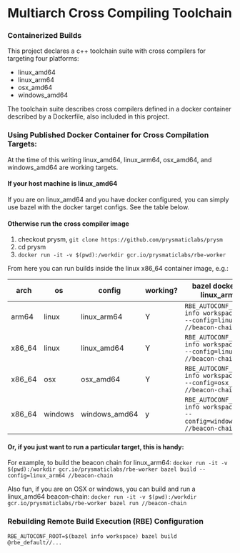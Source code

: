# Multiarch Cross Compiling Toolchain

### Containerized Builds
This project declares a c++ toolchain suite with cross compilers for targeting four platforms:
* linux_amd64
* linux_arm64
* osx_amd64
* windows_amd64

The toolchain suite describes cross compilers defined in a docker container described by a Dockerfile, also included in this project.

### Using Published Docker Container for Cross Compilation Targets:
At the time of this writing linux_amd64, linux_arm64, osx_amd64, and windows_amd64 are working targets.

#### If your host machine is linux_amd64
If you are on linux_amd64 and you have docker configured, you can simply use bazel with the docker target configs.  See the table below.

#### Otherwise run the cross compiler image

1. checkout prysm, `git clone https://github.com/prysmaticlabs/prysm`
2. cd prysm
3. `docker run -it -v $(pwd):/workdir gcr.io/prysmaticlabs/rbe-worker` 

From here you can run builds inside the linux x86_64 container image, e.g.:

|    arch |   os    |    config     | working? | bazel docker config (for linux_arm64 hosts) |
|---------|---------|---------------|----------|---------------|
| arm64   | linux   | linux_arm64   |  Y       | `RBE_AUTOCONF_ROOT=$(bazel info workspace) bazel build --config=linux_arm64_docker //beacon-chain`   |
| x86_64  | linux   | linux_amd64   |  Y       | `RBE_AUTOCONF_ROOT=$(bazel info workspace) bazel build --config=linux_amd64_docker //beacon-chain`   |
| x86_64  | osx     | osx_amd64     |  Y       | `RBE_AUTOCONF_ROOT=$(bazel info workspace) bazel build --config=osx_amd64_docker //beacon-chain`     |
| x86_64  | windows | windows_amd64 |  y       | `RBE_AUTOCONF_ROOT=$(bazel info workspace) bazel build --config=windows_amd64_docker //beacon-chain` |


#### Or, if you just want to run a particular target, this is handy:
For example, to build the beacon chain for linux_arm64: 
`docker run -it -v $(pwd):/workdir gcr.io/prysmaticlabs/rbe-worker bazel build --config=linux_arm64 //beacon-chain`
 

Also fun, if you are on OSX or windows, you can build and run a linux_amd64 beacon-chain:
`docker run -it -v $(pwd):/workdir gcr.io/prysmaticlabs/rbe-worker bazel run //beacon-chain` 
            
### Rebuilding Remote Build Execution (RBE) Configuration

```
RBE_AUTOCONF_ROOT=$(bazel info workspace) bazel build @rbe_default//...
```

